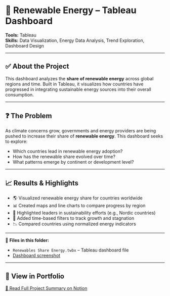 # 🔋 Renewable Energy – Tableau Dashboard

**Tools:** Tableau  
**Skills:** Data Visualization, Energy Data Analysis, Trend Exploration, Dashboard Design

---

## ✅ About the Project  
This dashboard analyzes the **share of renewable energy** across global regions and time. Built in Tableau, it visualizes how countries have progressed in integrating sustainable energy sources into their overall consumption.

---

## ❓ The Problem  
As climate concerns grow, governments and energy providers are being pushed to increase their share of **renewable energy**. This dashboard seeks to explore:
- Which countries lead in renewable energy adoption?
- How has the renewable share evolved over time?
- What patterns emerge by continent or development level?

---

## 📈 Results & Highlights

- 🌎 Visualized renewable energy share for countries worldwide
- 📊 Created maps and line charts to compare progress by region
- 🧭 Highlighted leaders in sustainability efforts (e.g., Nordic countries)
- 📆 Added time-based filters to track growth and stagnation
- 📉 Compared countries using normalized energy indicators

---

📎 **Files in this folder:**  
- `Renewables Share Energy.twbx` – Tableau dashboard file  
- [Dashboard screenshot](https://github.com/shreeyas18/Protofolio/blob/main/renewable-energy-dashboard/Renewables%20Energy%20Dashboard.png)

---

## 🔗 View in Portfolio  
[📁 Read Full Project Summary on Notion](https://transparent-rook-33b.notion.site/Hey-I-m-Shreeya-Sampat-1c1c4f21290c80a7a02ef878ea11233c?p=1c4c4f21290c80c18c0feb7fb9f8f266&pm=c)
